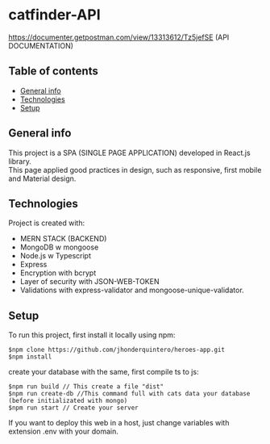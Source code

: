 # catfinder-API
https://documenter.getpostman.com/view/13313612/Tz5jefSE (API DOCUMENTATION)

## Table of contents

* [General info](#general-info)
* [Technologies](#technologies)
* [Setup](#setup)

## General info

This project is a SPA (SINGLE PAGE APPLICATION) developed in React.js library.  
This page applied good practices in design, such as responsive, first mobile and Material design.  

## Technologies

Project is created with:

* MERN STACK (BACKEND)
* MongoDB w mongoose
* Node.js w Typescript
* Express 
* Encryption with bcrypt
* Layer of security with JSON-WEB-TOKEN
* Validations with express-validator and mongoose-unique-validator.

## Setup

To run this project, first install it locally using npm:

```git
$npm clone https://github.com/jhonderquintero/heroes-app.git
$npm install
```

create your database with the same, first compile ts to js:

```git
$npm run build // This create a file "dist"
$npm run create-db //This command full with cats data your database (before initializated with mongo)
$npm run start // Create your server
```

If you want to deploy this web in a host, just change variables with extension .env with your domain.
